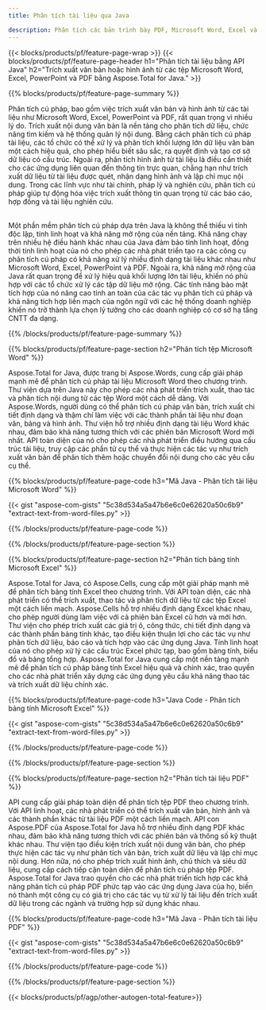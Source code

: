 ```yaml
---
title: Phân tích tài liệu qua Java 

description: Phân tích các bản trình bày PDF, Microsoft Word, Excel và PowerPoint thông qua ứng dụng Java của bạn. Trích xuất văn bản hoặc hình ảnh một cách dễ dàng.
---
```


{{< blocks/products/pf/feature-page-wrap >}}
{{< blocks/products/pf/feature-page-header h1="Phân tích tài liệu bằng API Java" h2="Trích xuất văn bản hoặc hình ảnh từ các tệp Microsoft Word, Excel, PowerPoint và PDF bằng Aspose.Total for Java." >}}

{{% blocks/products/pf/feature-page-summary %}}

Phân tích cú pháp, bao gồm việc trích xuất văn bản và hình ảnh từ các tài liệu như Microsoft Word, Excel, PowerPoint và PDF, rất quan trọng vì nhiều lý do. Trích xuất nội dung văn bản là nền tảng cho phân tích dữ liệu, chức năng tìm kiếm và hệ thống quản lý nội dung. Bằng cách phân tích cú pháp tài liệu, các tổ chức có thể xử lý và phân tích khối lượng lớn dữ liệu văn bản một cách hiệu quả, cho phép hiểu biết sâu sắc, ra quyết định và tạo cơ sở dữ liệu có cấu trúc. Ngoài ra, phân tích hình ảnh từ tài liệu là điều cần thiết cho các ứng dụng liên quan đến thông tin trực quan, chẳng hạn như trích xuất dữ liệu từ tài liệu được quét, nhận dạng hình ảnh và lập chỉ mục nội dung. Trong các lĩnh vực như tài chính, pháp lý và nghiên cứu, phân tích cú pháp giúp tự động hóa việc trích xuất thông tin quan trọng từ các báo cáo, hợp đồng và tài liệu nghiên cứu.  <br /><br />

Một phần mềm phân tích cú pháp dựa trên Java là không thể thiếu vì tính độc lập, tính linh hoạt và khả năng mở rộng của nền tảng. Khả năng chạy trên nhiều hệ điều hành khác nhau của Java đảm bảo tính linh hoạt, đồng thời tính linh hoạt của nó cho phép các nhà phát triển tạo ra các công cụ phân tích cú pháp có khả năng xử lý nhiều định dạng tài liệu khác nhau như Microsoft Word, Excel, PowerPoint và PDF. Ngoài ra, khả năng mở rộng của Java rất quan trọng để xử lý hiệu quả khối lượng lớn tài liệu, khiến nó phù hợp với các tổ chức xử lý các tập dữ liệu mở rộng. Các tính năng bảo mật tích hợp của nó nâng cao tính an toàn của các tác vụ phân tích cú pháp và khả năng tích hợp liền mạch của ngôn ngữ với các hệ thống doanh nghiệp khiến nó trở thành lựa chọn lý tưởng cho các doanh nghiệp có cơ sở hạ tầng CNTT đa dạng.

{{% /blocks/products/pf/feature-page-summary  %}}

{{% blocks/products/pf/feature-page-section  h2="Phân tích tệp Microsoft Word" %}}

Aspose.Total for Java, được trang bị Aspose.Words, cung cấp giải pháp mạnh mẽ để phân tích cú pháp tài liệu Microsoft Word theo chương trình. Thư viện dựa trên Java này cho phép các nhà phát triển trích xuất, thao tác và phân tích nội dung từ các tệp Word một cách dễ dàng. Với Aspose.Words, người dùng có thể phân tích cú pháp văn bản, trích xuất chi tiết định dạng và thậm chí làm việc với các thành phần tài liệu như đoạn văn, bảng và hình ảnh. Thư viện hỗ trợ nhiều định dạng tài liệu Word khác nhau, đảm bảo khả năng tương thích với các phiên bản Microsoft Word mới nhất. API toàn diện của nó cho phép các nhà phát triển điều hướng qua cấu trúc tài liệu, truy cập các phần tử cụ thể và thực hiện các tác vụ như trích xuất văn bản để phân tích thêm hoặc chuyển đổi nội dung cho các yêu cầu cụ thể.

{{% blocks/products/pf/feature-page-code h3="Mã Java - Phân tích tài liệu Microsoft Word" %}}

{{< gist "aspose-com-gists" "5c38d534a5a47b6e6c0e62620a50c6b9" "extract-text-from-word-files.py" >}}

{{% /blocks/products/pf/feature-page-code  %}}

{{% /blocks/products/pf/feature-page-section %}}

{{% blocks/products/pf/feature-page-section  h2="Phân tích bảng tính Microsoft Excel" %}}

Aspose.Total for Java, có Aspose.Cells, cung cấp một giải pháp mạnh mẽ để phân tích bảng tính Excel theo chương trình. Với API toàn diện, các nhà phát triển có thể trích xuất, thao tác và phân tích dữ liệu từ các tệp Excel một cách liền mạch. Aspose.Cells hỗ trợ nhiều định dạng Excel khác nhau, cho phép người dùng làm việc với cả phiên bản Excel cũ hơn và mới hơn. Thư viện cho phép trích xuất các giá trị ô, công thức, chi tiết định dạng và các thành phần bảng tính khác, tạo điều kiện thuận lợi cho các tác vụ như phân tích dữ liệu, báo cáo và tích hợp vào các ứng dụng Java. Tính linh hoạt của nó cho phép xử lý các cấu trúc Excel phức tạp, bao gồm bảng tính, biểu đồ và bảng tổng hợp. Aspose.Total for Java cung cấp một nền tảng mạnh mẽ để phân tích cú pháp bảng tính Excel hiệu quả và chính xác, trao quyền cho các nhà phát triển xây dựng các ứng dụng yêu cầu khả năng thao tác và trích xuất dữ liệu chính xác.

{{% blocks/products/pf/feature-page-code h3="Java Code - Phân tích bảng tính Microsoft Excel" %}}

{{< gist "aspose-com-gists" "5c38d534a5a47b6e6c0e62620a50c6b9" "extract-text-from-word-files.py" >}}

{{% /blocks/products/pf/feature-page-code  %}}

{{% /blocks/products/pf/feature-page-section %}}

{{% blocks/products/pf/feature-page-section  h2="Phân tích tài liệu PDF" %}}

API cung cấp giải pháp toàn diện để phân tích tệp PDF theo chương trình. Với API linh hoạt, các nhà phát triển có thể trích xuất văn bản, hình ảnh và các thành phần khác từ tài liệu PDF một cách liền mạch. API con Aspose.PDF của Aspose.Total for Java hỗ trợ nhiều định dạng PDF khác nhau, đảm bảo khả năng tương thích với các phiên bản và thông số kỹ thuật khác nhau. Thư viện tạo điều kiện trích xuất nội dung văn bản, cho phép thực hiện các tác vụ như phân tích văn bản, trích xuất dữ liệu và lập chỉ mục nội dung. Hơn nữa, nó cho phép trích xuất hình ảnh, chú thích và siêu dữ liệu, cung cấp cách tiếp cận toàn diện để phân tích cú pháp tệp PDF. Aspose.Total for Java trao quyền cho các nhà phát triển tích hợp các khả năng phân tích cú pháp PDF phức tạp vào các ứng dụng Java của họ, biến nó thành một công cụ có giá trị cho các tác vụ từ xử lý tài liệu đến trích xuất dữ liệu trong các ngành và trường hợp sử dụng khác nhau.

{{% blocks/products/pf/feature-page-code h3="Mã Java - Phân tích tài liệu PDF" %}}

{{< gist "aspose-com-gists" "5c38d534a5a47b6e6c0e62620a50c6b9" "extract-text-from-word-files.py" >}}

{{% /blocks/products/pf/feature-page-code  %}}

{{% /blocks/products/pf/feature-page-section %}}

{{< blocks/products/pf/agp/other-autogen-total-feature>}}